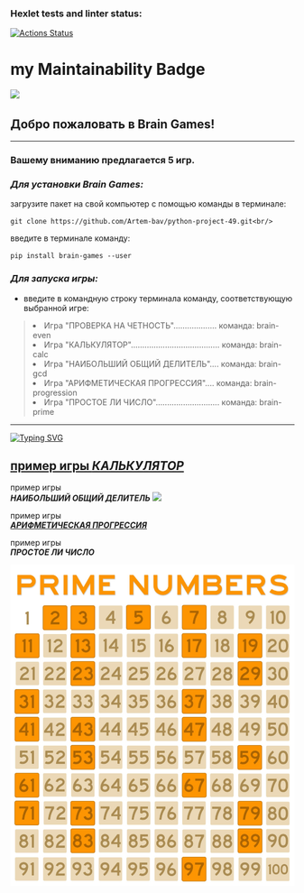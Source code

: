 ### Hexlet tests and linter status:
[![Actions Status](https://github.com/Artem-bav/python-project-49/workflows/hexlet-check/badge.svg)](https://github.com/Artem-bav/python-project-49/actions)
# my Maintainability Badge
<a href="https://codeclimate.com/github/Artem-bav/python-project-49/maintainability"><img src="https://api.codeclimate.com/v1/badges/98b0b72b9f22a6df4b22/maintainability" /></a>


## Добро пожаловать в Brain Games!<br/>
***

### Вашему вниманию предлагается 5 игр.<br/>  

### _*Для установки Brain Games:*_
загрузите пакет на свой компьютер с помощью команды в терминале:

    git clone https://github.com/Artem-bav/python-project-49.git<br/>
введите в терминале команду:

    pip install brain-games --user

### _*Для запуска игры:*_<br> 
* введите в командную строку терминала команду, соответствующую выбранной игре:



><li>Игра "ПРОВЕРКА НА ЧЕТНОСТЬ"................... команда: brain-even</li>
><li>Игра "КАЛЬКУЛЯТОР"....................................... команда: brain-calc</li>
><li>Игра "НАИБОЛЬШИЙ ОБЩИЙ ДЕЛИТЕЛЬ".... команда: brain-gcd</li>
><li>Игра "АРИФМЕТИЧЕСКАЯ ПРОГРЕССИЯ".... команда: brain-progression</li>
><li>Игра "ПРОСТОЕ ЛИ ЧИСЛО"............................ команда: brain-prime</li>
***

[![Typing SVG](https://readme-typing-svg.herokuapp.com?color=%2336BCF7&amp;lines=ПРИМЕР%20ИГРЫ%20ПРОВЕРКА%20НА%20ЧЕТНОСТЬ)](https://asciinema.org/a/WxFrv9Vo241nB2lULlV5oZtM6)

## [пример игры  **_КАЛЬКУЛЯТОР_**](https://asciinema.org/a/aa42Ad1igMSTfdZkA4F7z76z8)

пример игры  
**_НАИБОЛЬШИЙ ОБЩИЙ ДЕЛИТЕЛЬ_**
<a href="https://asciinema.org/a/QIXynmNNC8UVCS7KZNCwasKri" target="_blank"><img src="https://asciinema.org/a/QIXynmNNC8UVCS7KZNCwasKri.svg" /></a>

пример игры  
[**_АРИФМЕТИЧЕСКАЯ ПРОГРЕССИЯ_**](https://asciinema.org/a/UKXUKBZbxSxKyiLG4scHgh9QD)


пример игры  
**_ПРОСТОЕ ЛИ ЧИСЛО_**

[![img.png](img.png)](https://asciinema.org/a/SV3Ho4AZLWnUlw4Cytb327eK8)
